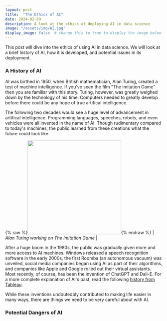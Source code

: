 ```yaml
---
layout: post
title:  "The Ethics of AI"
date: 2024-02-09
description: A look at the ethics of deploying AI in data science   
image: "/assets/img/AI.jpg"
display_image: false  # change this to true to display the image below the banner 
---
```

<p class="intro"><span class="dropcap">T</span>his post will dive into the ethics of using AI in data science. We will look at a brief history of AI, how it is developed, and potential issues in its deployment.</p>


### A History of AI

AI was birthed in 1950, when British mathematician, Alan Turing, created a test of machine intelligence. If you've seen the film "The Imitation Game" then you are familiar with this story. Turing, however, was greatly weighed down by the technology of his time. Computers needed to greatly develop before there could be any hope of true artifical intelligence.

The following two decades would see a huge level of advancement in artifical intelligence. Programming languages, speeches, robots, and even vehicles were all invented in the name of AI. Though rudimentary compared to today's machines, the public learned from these creations what the future could look like.

{% raw %}<img src="{{site.url}}/{{site.baseurl}}/assets/img/alan_turing.jpg" alt="" style="width:300px;"/>{% endraw %}
| *Alan Turing working on The Imitation Game* |

After a huge boom in the 1980s, the public was gradually given more and more access to AI machines. Windows released a speech recognition software in the early 2000s, the first Roomba (an autonomous vacuum) was unveiled, social media companies began using AI as part of their algorithms, and companies like Apple and Google rolled out their virtual assistants. Most recently, of course, has been the invention of ChatGPT and Dall-E. For a more complete explanation of AI's past, read the following [history from Tableau](https://www.tableau.com/data-insights/ai/history#:~:text=Birth%20of%20AI%3A%201950%2D1956&text=into%20popular%20use.-,Dates%20of%20note%3A,ever%20learn%20the%20game%20independently.).

While these inventions undoutedbly contributed to making life easier in many ways, there are things we need to be very careful about with AI.


### Potential Dangers of AI

